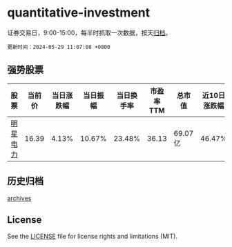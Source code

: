 # quantitative-investment

证券交易日，9:00-15:00，每半时抓取一次数据，按天[归档](archives)。

`更新时间：2024-05-29 11:07:08 +0800`

## 强势股票

|股票|当前价|当日涨跌幅|当日振幅|当日换手率|市盈率TTM|总市值|近10日涨跌幅|
|----|----|----|----|----|----|----|----|
|[明星电力](https://xueqiu.com/S/SH600101)|16.39|4.13%|10.67%|23.48%|36.13|69.07亿|46.47%|

## 历史归档

[archives](archives)

## License

See the [LICENSE](LICENSE) file for license rights and limitations (MIT).
